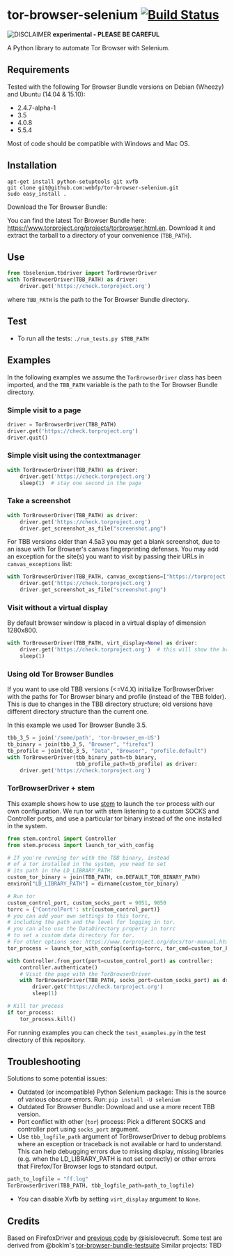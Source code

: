 # tor-browser-selenium [![Build Status](https://travis-ci.org/webfp/tor-browser-selenium.svg?branch=master)](https://travis-ci.org/webfp/tor-browser-selenium)

![DISCLAIMER](https://upload.wikimedia.org/wikipedia/commons/thumb/d/d7/Dialog-warning-orange.svg/40px-Dialog-warning-orange.svg.png "experimental")  **experimental - PLEASE BE CAREFUL**

A Python library to automate Tor Browser with Selenium.

## Requirements
Tested with the following Tor Browser Bundle versions on Debian (Wheezy) and Ubuntu (14.04 & 15.10):

* 2.4.7-alpha-1
* 3.5
* 4.0.8
* 5.5.4

Most of code should be compatible with Windows and Mac OS.

## Installation

```
apt-get install python-setuptools git xvfb
git clone git@github.com:webfp/tor-browser-selenium.git
sudo easy_install .
```

Download the Tor Browser Bundle:

You can find the latest Tor Browser Bundle here: https://www.torproject.org/projects/torbrowser.html.en. Download it and extract the tarball to a directory of your convenience (`TBB_PATH`).

## Use

```python
from tbselenium.tbdriver import TorBrowserDriver
with TorBrowserDriver(TBB_PATH) as driver:
    driver.get('https://check.torproject.org')
```

where `TBB_PATH` is the path to the Tor Browser Bundle directory.


## Test

- To run all the tests: `./run_tests.py $TBB_PATH`


## Examples

In the following examples we assume the `TorBrowserDriver` class has been imported, and the `TBB_PATH` variable is the path to the Tor Browser Bundle directory.


### Simple visit to a page
```python
driver = TorBrowserDriver(TBB_PATH)
driver.get('https://check.torproject.org')
driver.quit()
```

### Simple visit using the contextmanager

```python
with TorBrowserDriver(TBB_PATH) as driver:
    driver.get('https://check.torproject.org')
    sleep(1)  # stay one second in the page
```

### Take a screenshot

```python
with TorBrowserDriver(TBB_PATH) as driver:
    driver.get('https://check.torproject.org')
    driver.get_screenshot_as_file("screenshot.png")
```

For TBB versions older than 4.5a3 you may get a blank screenshot, due to an issue with Tor Browser's canvas fingerprinting defenses.
You may add an exception for the site(s) you want to visit by passing their URLs in `canvas_exceptions` list:

```python
with TorBrowserDriver(TBB_PATH, canvas_exceptions=["https://torproject.org"]) as driver:
    driver.get('https://check.torproject.org')
    driver.get_screenshot_as_file("screenshot.png")
```

### Visit without a virtual display

By default browser window is placed in a virtual display of dimension 1280x800.

```python
with TorBrowserDriver(TBB_PATH, virt_display=None) as driver:
    driver.get('https://check.torproject.org')  # this will show the browser window.
    sleep(1)
```

### Using old Tor Browser Bundles

If you want to use old TBB versions (<=V4.X) initialize TorBrowserDriver with the paths for Tor Browser binary and profile (instead of the TBB folder).
This is due to changes in the TBB directory structure; old versions have different directory structure than the current one.

In this example we used Tor Browser Bundle 3.5.

```python
tbb_3_5 = join('/some/path', 'tor-browser_en-US')
tb_binary = join(tbb_3_5, "Browser", "firefox")
tb_profile = join(tbb_3_5, "Data", "Browser", "profile.default")
with TorBrowserDriver(tbb_binary_path=tb_binary,
                      tbb_profile_path=tb_profile) as driver:
    driver.get('https://check.torproject.org')
```

### TorBrowserDriver + stem

This example shows how to use [stem](https://stem.torproject.org/api/control.html) to launch the `tor` process with our own configuration. We run tor with stem listening to a custom SOCKS and Controller ports, and use a particular tor binary instead of the one installed in the system.

```python
from stem.control import Controller
from stem.process import launch_tor_with_config

# If you're running tor with the TBB binary, instead
# of a tor installed in the system, you need to set
# its path in the LD_LIBRARY_PATH:
custom_tor_binary = join(TBB_PATH, cm.DEFAULT_TOR_BINARY_PATH)
environ["LD_LIBRARY_PATH"] = dirname(custom_tor_binary)

# Run tor
custom_control_port, custom_socks_port = 9051, 9050
torrc = {'ControlPort': str(custom_control_port)}
# you can add your own settings to this torrc,
# including the path and the level for logging in tor.
# you can also use the DataDirectory property in torrc
# to set a custom data directory for tor.
# For other options see: https://www.torproject.org/docs/tor-manual.html.en
tor_process = launch_tor_with_config(config=torrc, tor_cmd=custom_tor_binary)

with Controller.from_port(port=custom_control_port) as controller:
    controller.authenticate()
    # Visit the page with the TorBrowserDriver
    with TorBrowserDriver(TBB_PATH, socks_port=custom_socks_port) as driver:
        driver.get('https://check.torproject.org')
        sleep(1)

# Kill tor process
if tor_process:
    tor_process.kill()
```

For running examples you can check the `test_examples.py` in the test directory of this repository.

## Troubleshooting

Solutions to some potential issues:

* Outdated (or incompatible) Python Selenium package: This is the source of various obscure errors. Run: `pip install -U selenium`
* Outdated Tor Browser Bundle: Download and use a more recent TBB version.
* Port conflict with other (`tor`) process: Pick a different SOCKS and controller port using `socks_port` argument.
* Use `tbb_logfile_path` argument of TorBrowserDriver to debug problems where an exception or traceback is not available or hard to understand. This can help debugging errors due to missing display, missing libraries (e.g. when the LD_LIBRARY_PATH is not set correctly) or other errors that Firefox/Tor Browser logs to standard output.

```python
path_to_logfile = "ff.log"
TorBrowserDriver(TBB_PATH, tbb_logfile_path=path_to_logfile)
```

* You can disable Xvfb by setting `virt_display` argument to `None`.

## Credits
Based on FirefoxDriver and [previous code](https://github.com/isislovecruft/tor-browser-selenium) by @isislovecruft.
Some test are derived from @boklm's [tor-browser-bundle-testsuite](https://gitweb.torproject.org/boklm/tor-browser-bundle-testsuite.git/)
Similar projects: TBD
